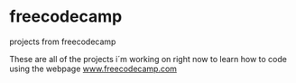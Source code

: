 # freecodecamp
projects from freecodecamp


These are all of the projects i´m working on right now to learn how to code using the webpage www.freecodecamp.com
